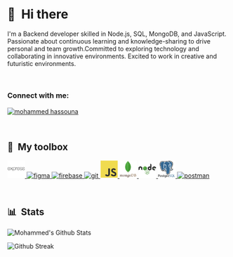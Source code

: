 <!-- ![Hey there, I'm Mohammed.](https://github.com/muhammed-ahmed-hassouna/muhammed-ahmed-hassouna/blob/main/MO.gif) -->

# 👋 &nbsp;Hi there

I'm a Backend developer skilled in Node.js, SQL, MongoDB, and JavaScript. Passionate about
continuous learning and knowledge-sharing to drive personal and team growth.Committed to
exploring technology and collaborating in innovative environments. Excited to work in creative
and futuristic environments.

&nbsp;

<h3 align="left">Connect with me:</h3>
<p align="left">
<a href="https://linkedin.com/in/mohammed-hassouna" target="blank"><img align="center" src="https://raw.githubusercontent.com/rahuldkjain/github-profile-readme-generator/master/src/images/icons/Social/linked-in-alt.svg" alt="mohammed hassouna" height="30" width="40" /></a>
</p>

&nbsp;

## 🧰 &nbsp;My toolbox
<p align="left"> <a href="https://expressjs.com" target="_blank" rel="noreferrer"> <img src="https://raw.githubusercontent.com/devicons/devicon/master/icons/express/express-original-wordmark.svg" alt="express" width="40" height="40"/> </a> <a href="https://www.figma.com/" target="_blank" rel="noreferrer"> <img src="https://www.vectorlogo.zone/logos/figma/figma-icon.svg" alt="figma" width="40" height="40"/> </a> <a href="https://firebase.google.com/" target="_blank" rel="noreferrer"> <img src="https://www.vectorlogo.zone/logos/firebase/firebase-icon.svg" alt="firebase" width="40" height="40"/> </a> <a href="https://git-scm.com/" target="_blank" rel="noreferrer"> <img src="https://www.vectorlogo.zone/logos/git-scm/git-scm-icon.svg" alt="git" width="40" height="40"/> </a> <a href="https://developer.mozilla.org/en-US/docs/Web/JavaScript" target="_blank" rel="noreferrer"> <img src="https://raw.githubusercontent.com/devicons/devicon/master/icons/javascript/javascript-original.svg" alt="javascript" width="40" height="40"/> </a> <a href="https://www.mongodb.com/" target="_blank" rel="noreferrer"> <img src="https://raw.githubusercontent.com/devicons/devicon/master/icons/mongodb/mongodb-original-wordmark.svg" alt="mongodb" width="40" height="40"/> </a> <a href="https://nodejs.org" target="_blank" rel="noreferrer"> <img src="https://raw.githubusercontent.com/devicons/devicon/master/icons/nodejs/nodejs-original-wordmark.svg" alt="nodejs" width="40" height="40"/> </a> <a href="https://www.postgresql.org" target="_blank" rel="noreferrer"> <img src="https://raw.githubusercontent.com/devicons/devicon/master/icons/postgresql/postgresql-original-wordmark.svg" alt="postgresql" width="40" height="40"/> </a> <a href="https://postman.com" target="_blank" rel="noreferrer"> <img src="https://www.vectorlogo.zone/logos/getpostman/getpostman-icon.svg" alt="postman" width="40" height="40"/> </a> </p>

&nbsp;

## 📊 &nbsp;Stats

![Mohammed's Github Stats](https://github-readme-stats.vercel.app/api/top-langs/?username=muhammed-ahmed-hassouna&theme=onedark&show_icons=true&hide_border=true&layout=compact)

![Github Streak](https://github-readme-streak-stats.herokuapp.com/?user=muhammed-ahmed-hassouna&theme=onedark&hide_border=true)

